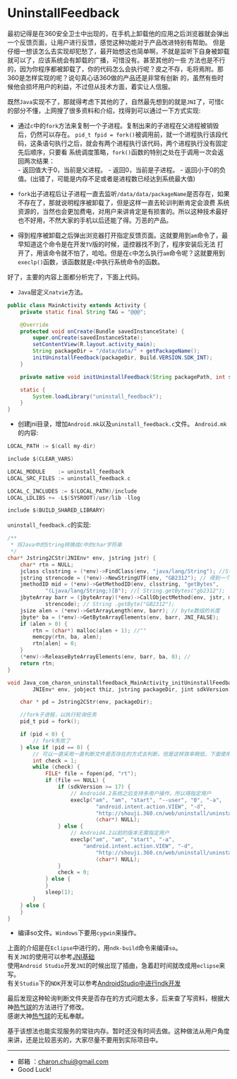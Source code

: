 # UninstallFeedback
	
最初记得是在360安全卫士中出现的，在手机上卸载他的应用之后浏览器就会弹出一个反馈页面，让用户进行反馈，感觉这种功能对于产品改进特别有帮助。
但是仔细一想该怎么去实现却犯愁了，最开始想这也简单啊，不就是监听下自身被卸载就可以了，应该系统会有卸载的广播，可惜没有。甚至其他的一些
方法也是不行的，因为你程序都被卸载了，你的代码怎么会执行呢？皮之不存，毛将焉附。那360是怎样实现的呢？说句真心话360做的产品还是非常有创新
的，虽然有些时候他会损坏用户的利益，不过但从技术方面，着实让人信服。

既然`Java`实现不了，那就得考虑下其他的了，自然最先想到的就是`JNI`了，可惜`C`的部分不懂，上网搜了很多资料和介绍，找得到可以通过一下方式实现:   
- 通过`c`中的`fork`方法来复制一个子进程。复制出来的子进程在父进程被销毁后，仍然可以存在。
    `pid_t fpid = fork()`被调用前，就一个进程执行该段代码，这条语句执行之后，就会有两个进程执行该代码，两个进程执行没有固定先后顺序，只要看
	系统调度策略，`fork()`函数的特别之处在于调用一次会返回两次结果：   
	    - 返回值大于0，当前是父进程。
		- 返回0，当前是子进程。
		- 返回小于0的负值。(出错了，可能是内存不足或者是进程数已经达到系统最大值)

- `fork`出子进程后让子进程一直去监听`/data/data/packageName`是否存在，如果不存在了，那就说明程序被卸载了，但是这样一直去轮训判断肯定会浪费
    系统资源的，当然也会更加费电，对用户来讲肯定是有损害的。所以这种技术最好也不好用，不然大家的手机以后还能了得。万恶的产品。

- 得到程序被卸载之后弹出浏览器打开指定反馈页面。这就要用到`am`命令了，最早知道这个命令是在开发`TV`版的时候，遥控器找不到了，程序安装后无法
   打开了，用该命令就不怕了，哈哈。但是在`c`中怎么执行`am`命令呢？这就要用到`execlp()`函数，该函数就是`c`中执行系统命令的函数。
   

好了，主要的内容上面都分析完了，下面上代码。

- `Java`层定义`natvie`方法。   
```java
public class MainActivity extends Activity {
	private static final String TAG = "@@@";

	@Override
	protected void onCreate(Bundle savedInstanceState) {
		super.onCreate(savedInstanceState);
		setContentView(R.layout.activity_main);
		String packageDir = "/data/data/" + getPackageName();
		initUninstallFeedback(packageDir, Build.VERSION.SDK_INT);
	}

	private native void initUninstallFeedback(String packagePath, int sdkVersion);

	static {
		System.loadLibrary("uninstall_feedback");
	}
}
```

- 创建jni目录，增加`Android.mk`以及`uninstall_feedback.c`文件。
`Android.mk`的内容:

```c
LOCAL_PATH := $(call my-dir)

include $(CLEAR_VARS)

LOCAL_MODULE    := uninstall_feedback
LOCAL_SRC_FILES := uninstall_feedback.c

LOCAL_C_INCLUDES := $(LOCAL_PATH)/include
LOCAL_LDLIBS += -L$(SYSROOT)/usr/lib -llog

include $(BUILD_SHARED_LIBRARY)
```

`uninstall_feedback.c`的实现: 

```c
/**
 * 将Java中的String转换成c中的char字符串
 */
char* Jstring2CStr(JNIEnv* env, jstring jstr) {
	char* rtn = NULL;
	jclass clsstring = (*env)->FindClass(env, "java/lang/String"); //String
	jstring strencode = (*env)->NewStringUTF(env, "GB2312"); // 得到一个java字符串 "GB2312"
	jmethodID mid = (*env)->GetMethodID(env, clsstring, "getBytes",
			"(Ljava/lang/String;)[B"); //[ String.getBytes("gb2312");
	jbyteArray barr = (jbyteArray)(*env)->CallObjectMethod(env, jstr, mid,
			strencode); // String .getByte("GB2312");
	jsize alen = (*env)->GetArrayLength(env, barr); // byte数组的长度
	jbyte* ba = (*env)->GetByteArrayElements(env, barr, JNI_FALSE);
	if (alen > 0) {
		rtn = (char*) malloc(alen + 1); //""
		memcpy(rtn, ba, alen);
		rtn[alen] = 0;
	}
	(*env)->ReleaseByteArrayElements(env, barr, ba, 0); //
	return rtn;
}

void Java_com_charon_uninstallfeedback_MainActivity_initUninstallFeedback(
		JNIEnv* env, jobject thiz, jstring packageDir, jint sdkVersion) {

	char * pd = Jstring2CStr(env, packageDir);

	//fork子进程，以执行轮询任务
	pid_t pid = fork();

	if (pid < 0) {
		// fork失败了
	} else if (pid == 0) {
		// 可以一直采用一直判断文件是否存在的方式去判断，但是这样效率稍低，下面使用监听的方式，死循环，每个一秒判断一次，这样太浪费资源了。
		int check = 1;
		while (check) {
			FILE* file = fopen(pd, "rt");
			if (file == NULL) {
				if (sdkVersion >= 17) {
					// Android4.2系统之后支持多用户操作，所以得指定用户
					execlp("am", "am", "start", "--user", "0", "-a",
							"android.intent.action.VIEW", "-d",
							"http://shouji.360.cn/web/uninstall/uninstall.html",
							(char*) NULL);
				} else {
					// Android4.2以前的版本无需指定用户
					execlp("am", "am", "start", "-a",
						"android.intent.action.VIEW", "-d",
							"http://shouji.360.cn/web/uninstall/uninstall.html",
							(char*) NULL);
				}
				check = 0;
			} else {
			}
			sleep(1);
		}
	} else {
	}
}

```

- 编译so文件。`Windows`下要用`cygwin`来操作。                 

上面的介绍是在`Eclipse`中进行的，用`ndk-build`命令来编译`so`。                 
有关`JNI`的使用可以参考[JNI基础](https://github.com/CharonChui/AndroidNote/blob/master/Android%E5%9F%BA%E7%A1%80/JNI%E5%9F%BA%E7%A1%80.md)                                  
使用`Android Studio`开发`JNI`的时候出现了插曲，急着赶时间就改成用`eclipse`来写。      
有关`Studio`下的`NDK`开发可以参考[AndroidStudio中进行ndk开发](https://github.com/CharonChui/AndroidNote/blob/master/Android%E5%8A%A0%E5%BC%BA/AndroidStudio%E4%B8%AD%E8%BF%9B%E8%A1%8Cndk%E5%BC%80%E5%8F%91.md)

最后发现这种轮询判断文件夹是否存在的方式问题太多，后来查了写资料，根据大神[热气球](http://www.cnblogs.com/zealotrouge/p/3182617.html)的方法进行了修改。              
感谢大神[热气球](http://www.cnblogs.com/zealotrouge/p/3182617.html)的无私奉献。
                  
基于该想法也能实现服务的常驻内存。暂时还没有时间去做。这种做法从用户角度来讲，还是比较恶劣的，大家尽量不要用到实际项目中。

---

- 邮箱 ：charon.chui@gmail.com  
- Good Luck! 

 
